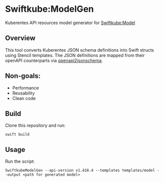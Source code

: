 # Swiftkube:ModelGen

Kuberentes API resources model generator for [Swiftkube:Model](https://github.com/swiftkube/model)

## Overview

This tool converts Kuberentes JSON schema definitions into Swift structs using Stencil templates. The JSON definitions are mapped from their openAPI counterparts via [openapi2jsonschema](https://github.com/instrumenta/openapi2jsonschema).

## Non-goals:

- Performance
- Reusability
- Clean code

## Build

Clone this repository and run:

```shell
swift build
```

## Usage

Run the script:

```shell
SwiftkubeModelGen --api-version v1.418.4 --templates templates/model --output <path for generated model>
```

